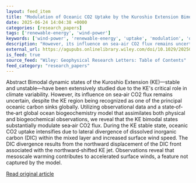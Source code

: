 ```yaml
---
layout: feed_item
title: "Modulation of Oceanic CO2 Uptake by the Kuroshio Extension Bimodal States"
date: 2025-06-24 14:04:38 +0000
categories: [research_papers]
tags: ['renewable-energy', 'wind-power']
keywords: ['wind-power', 'renewable-energy', 'uptake', 'modulation', 'oceanic']
description: "However, its influence on sea‐air CO2 flux remains uncertain, despite the KE region being recognized as one of the principal oceanic carbon sinks globally"
external_url: https://agupubs.onlinelibrary.wiley.com/doi/10.1029/2025GL116195?af=R
is_feed: true
source_feed: "Wiley: Geophysical Research Letters: Table of Contents"
feed_category: "research_papers"
---
```


Abstract Bimodal dynamic states of the Kuroshio Extension (KE)—stable and unstable—have been extensively studied due to the KE's critical role in climate variability. However, its influence on sea‐air CO2 flux remains uncertain, despite the KE region being recognized as one of the principal oceanic carbon sinks globally. Utilizing observational data and a state‐of‐the‐art global ocean biogeochemistry model that assimilates both physical and biogeochemical observations, we reveal that the KE bimodal states substantially modulate sea‐air CO2 flux. During the KE stable state, oceanic CO2 uptake intensifies due to lateral divergence of dissolved inorganic carbon (DIC) within the mixed layer and increased surface wind speed. The DIC divergence results from the northward displacement of the DIC front associated with the northward‐shifted KE jet. Observations reveal that mesoscale warming contributes to accelerated surface winds, a feature not captured by the model.

[Read original article](https://agupubs.onlinelibrary.wiley.com/doi/10.1029/2025GL116195?af=R)
